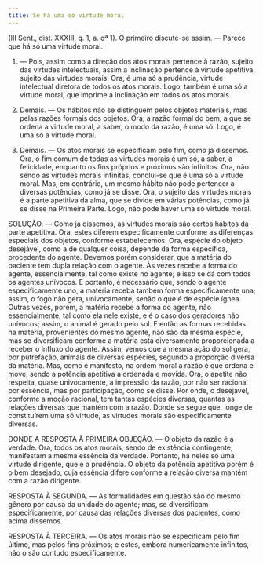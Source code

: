 ```yaml
---
title: Se há uma só virtude moral
---
```


(III Sent., dist. XXXIII, q. 1, a. qª 1).
  O primeiro discute-se assim. — Parece que há só uma virtude moral.  

1. — Pois, assim como a direção dos atos morais pertence à razão, sujeito das virtudes intelectuais, assim a inclinação pertence à virtude apetitiva, sujeito das virtudes morais. Ora, é uma só a prudência, virtude intelectual diretora de todos os atos morais. Logo, também é uma só a virtude moral, que imprime a inclinação em todos os atos morais.  

2. Demais. — Os hábitos não se distinguem pelos objetos materiais, mas pelas razões formais dos objetos. Ora, a razão formal do bem, a que se ordena a virtude moral, a saber, o modo da razão, é uma só. Logo, é uma só a virtude moral.  

3. Demais. — Os atos morais se especificam pelo fim, como já dissemos. Ora, o fim comum de todas as virtudes morais é um só, a saber, a felicidade, enquanto os fins próprios e próximos são infinitos. Ora, não sendo as virtudes morais infinitas, conclui-se que é uma só a virtude moral.  Mas, em contrário, um mesmo hábito não pode pertencer a diversas potências, como já se disse. Ora, o sujeito das virtudes morais é a parte apetitiva da alma, que se divide em várias potências, como já se disse na Primeira Parte. Logo, não pode haver uma só virtude moral.  

SOLUÇÃO. — Como já dissemos, as virtudes morais são certos hábitos da parte apetitiva. Ora, estes diferem especificamente conforme as diferenças especiais dos objetos, conforme estabelecemos. Ora, espécie do objeto desejável, como a de qualquer coisa, depende da forma específica, procedente do agente.  Devemos porém considerar, que a matéria do paciente tem dupla relação com o agente. Às vezes recebe a forma do agente, essencialmente, tal como existe no agente; e isso se dá com todos os agentes unívocos. E portanto, é necessário que, sendo o agente especificamente uno, a matéria receba também forma especificamente una; assim, o fogo não gera, univocamente, senão o que é de espécie ígnea. Outras vezes, porém, a matéria recebe a forma do agente, não essencialmente, tal como ela nele existe, e é o caso dos geradores não unívocos; assim, o animal é gerado pelo sol. E então as formas recebidas na matéria, provenientes do mesmo agente, não são da mesma espécie, mas se diversificam conforme a matéria está diversamente proporcionada a receber o influxo do agente. Assim, vemos que a mesma ação do sol gera, por putrefação, animais de diversas espécies, segundo a proporção diversa da matéria.  Mas, como é manifesto, na ordem moral a razão é que ordena e move, sendo a potência apetitiva a ordenada e movida. Ora, o apetite não respeita, quase univocamente, a impressão da razão, por não ser racional por essência, mas por participação, como se disse. Por onde, o desejável, conforme a moção racional, tem tantas espécies diversas, quantas as relações diversas que mantém com a razão. Donde se segue que, longe de constituírem uma só virtude, as virtudes morais são especificamente diversas. 

DONDE A RESPOSTA À PRIMEIRA OBJEÇÃO. — O objeto da razão é a verdade. Ora, todos os atos morais, sendo de existência contingente, manifestam a mesma essência da verdade. Portanto, há neles só uma virtude dirigente, que é a prudência. O objeto da potência apetitiva porém é o bem desejado, cuja essência difere conforme a relação diversa mantém com a razão dirigente.  

RESPOSTA À SEGUNDA. — As formalidades em questão são do mesmo gênero por causa da unidade do agente; mas, se diversificam especificamente, por causa das relações diversas dos pacientes, como acima dissemos.  

RESPOSTA À TERCEIRA. — Os atos morais não se especificam pelo fim último, mas pelos fins próximos; e estes, embora numericamente infinitos, não o são contudo especificamente.